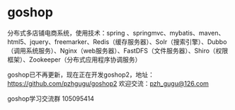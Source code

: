 # goshop
分布式多店铺电商系统，使用技术：spring 、springmvc、mybatis、maven、html5、jquery、freemarker、Redis（缓存服务器）、Solr（搜索引擎）、Dubbo（调用系统服务）、Nginx（web服务器）、FastDFS（文件服务器）、Shiro（权限框架）、Zookeeper（分布式应用程序协调服务）

goshop已不再更新，现在正在开发goshop2，地址：https://github.com/pzhgugu/goshop2
欢迎交流：pzh_gugu@126.com

goshop学习交流群 105095414
